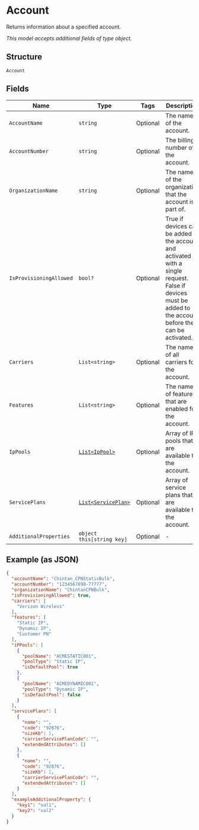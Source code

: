 
# Account

Returns information about a specified account.

*This model accepts additional fields of type object.*

## Structure

`Account`

## Fields

| Name | Type | Tags | Description |
|  --- | --- | --- | --- |
| `AccountName` | `string` | Optional | The name of the account. |
| `AccountNumber` | `string` | Optional | The billing number of the account. |
| `OrganizationName` | `string` | Optional | The name of the organization that the account is part of. |
| `IsProvisioningAllowed` | `bool?` | Optional | True if devices can be added to the account and activated with a single request. False if devices must be added to the account before they can be activated. |
| `Carriers` | `List<string>` | Optional | The names of all carriers for the account. |
| `Features` | `List<string>` | Optional | The names of features that are enabled for the account. |
| `IpPools` | [`List<IpPool>`](../../doc/models/ip-pool.md) | Optional | Array of IP pools that are available to the account. |
| `ServicePlans` | [`List<ServicePlan>`](../../doc/models/service-plan.md) | Optional | Array of service plans that are available to the account. |
| `AdditionalProperties` | `object this[string key]` | Optional | - |

## Example (as JSON)

```json
{
  "accountName": "Chintan_CPNStaticBulk",
  "accountNumber": "1234567890-77777",
  "organizationName": "ChintanCPNBulk",
  "isProvisioningAllowed": true,
  "carriers": [
    "Verizon Wireless"
  ],
  "features": [
    "Static IP",
    "Dynamic IP",
    "Customer PN"
  ],
  "iPPools": [
    {
      "poolName": "ACMESTATIC001",
      "poolType": "Static IP",
      "isDefaultPool": true
    },
    {
      "poolName": "ACMEDYNAMIC001",
      "poolType": "Dynamic IP",
      "isDefaultPool": false
    }
  ],
  "servicePlans": [
    {
      "name": "",
      "code": "92876",
      "sizeKb": 1,
      "carrierServicePlanCode": "",
      "extendedAttributes": []
    },
    {
      "name": "",
      "code": "92876",
      "sizeKb": 1,
      "carrierServicePlanCode": "",
      "extendedAttributes": []
    }
  ],
  "exampleAdditionalProperty": {
    "key1": "val1",
    "key2": "val2"
  }
}
```


